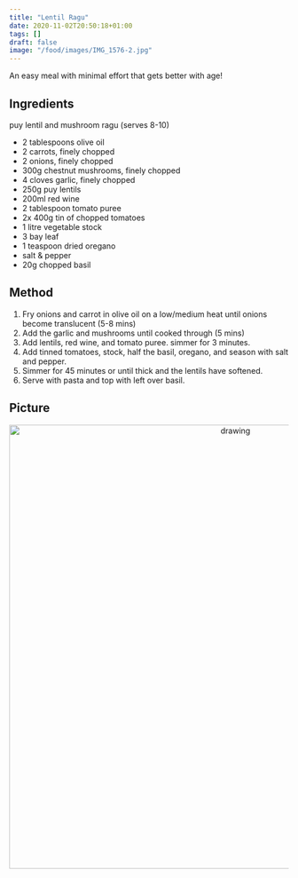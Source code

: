 ```yaml
---
title: "Lentil Ragu"
date: 2020-11-02T20:50:18+01:00
tags: []
draft: false
image: "/food/images/IMG_1576-2.jpg"
---
```


An easy meal with minimal effort that gets better with age! 

## Ingredients 

puy lentil and mushroom ragu (serves 8-10)
* 2 tablespoons olive oil
* 2 carrots, finely chopped
* 2 onions, finely chopped
* 300g chestnut mushrooms, finely chopped
* 4 cloves garlic, finely chopped
* 250g puy lentils
* 200ml red wine
* 2 tablespoon tomato puree
* 2x 400g tin of chopped tomatoes
* 1 litre vegetable stock
* 3 bay leaf
* 1 teaspoon dried oregano
* salt & pepper
* 20g chopped basil

## Method 

1. Fry onions and carrot in olive oil on a low/medium heat until onions become translucent (5-8 mins)
2. Add the garlic and mushrooms until cooked through (5 mins)
3. Add lentils, red wine, and tomato puree. simmer for 3 minutes.
4. Add tinned tomatoes, stock, half the basil, oregano, and season with salt and pepper.
5. Simmer for 45 minutes or until thick and the lentils have softened.
6. Serve with pasta and top with left over basil.

## Picture 

<p align="center"> 
<img src="/food/images/IMG_1576-2.jpg" alt="drawing" width="800"/>
</p>




